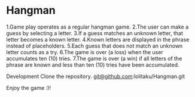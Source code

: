 # Hangman

1.Game play operates as a regular hangman game.
2.The user can make a guess by selecting a letter.
3.If a guess matches an unknown letter, that letter becomes a known letter.
4.Known letters are displayed in the phrase instead of placeholders.
5.Each guess that does not match an unknown letter counts as a try.
6.The game is over (a loss) when the user accumulates ten (10) tries.
7.The game is over (a win) if all letters of the phrase are known and less than ten (10) tries have been accumulated.

Development
Clone the repository.
git@github.com:lolitaku/Hangman.git

Enjoy the game :)!
